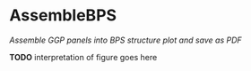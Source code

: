 # AssembleBPS

*Assemble GGP panels into BPS structure plot and save as PDF*

**TODO** interpretation of figure goes here
